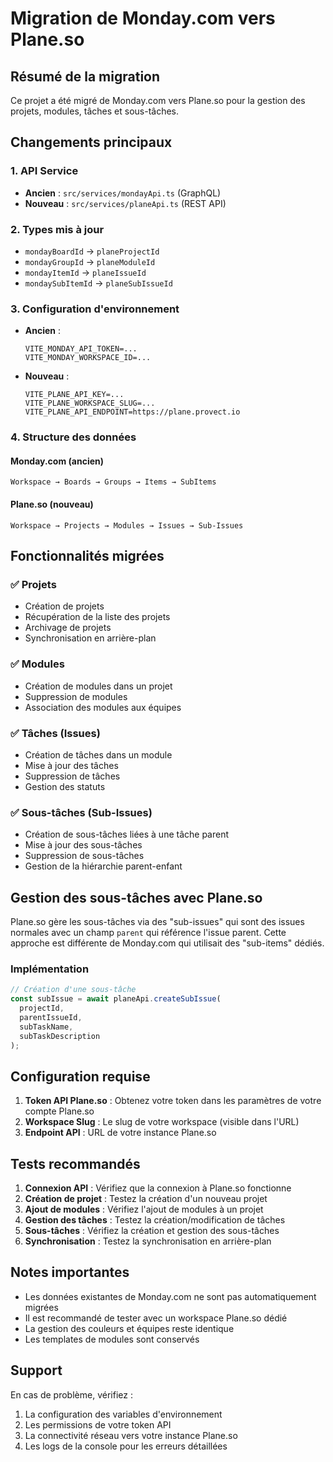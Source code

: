 # Migration de Monday.com vers Plane.so

## Résumé de la migration

Ce projet a été migré de Monday.com vers Plane.so pour la gestion des projets, modules, tâches et sous-tâches.

## Changements principaux

### 1. API Service
- **Ancien** : `src/services/mondayApi.ts` (GraphQL)
- **Nouveau** : `src/services/planeApi.ts` (REST API)

### 2. Types mis à jour
- `mondayBoardId` → `planeProjectId`
- `mondayGroupId` → `planeModuleId`
- `mondayItemId` → `planeIssueId`
- `mondaySubItemId` → `planeSubIssueId`

### 3. Configuration d'environnement
- **Ancien** :
  ```
  VITE_MONDAY_API_TOKEN=...
  VITE_MONDAY_WORKSPACE_ID=...
  ```
- **Nouveau** :
  ```
  VITE_PLANE_API_KEY=...
  VITE_PLANE_WORKSPACE_SLUG=...
  VITE_PLANE_API_ENDPOINT=https://plane.provect.io
  ```

### 4. Structure des données

#### Monday.com (ancien)
```
Workspace → Boards → Groups → Items → SubItems
```

#### Plane.so (nouveau)
```
Workspace → Projects → Modules → Issues → Sub-Issues
```

## Fonctionnalités migrées

### ✅ Projets
- Création de projets
- Récupération de la liste des projets
- Archivage de projets
- Synchronisation en arrière-plan

### ✅ Modules
- Création de modules dans un projet
- Suppression de modules
- Association des modules aux équipes

### ✅ Tâches (Issues)
- Création de tâches dans un module
- Mise à jour des tâches
- Suppression de tâches
- Gestion des statuts

### ✅ Sous-tâches (Sub-Issues)
- Création de sous-tâches liées à une tâche parent
- Mise à jour des sous-tâches
- Suppression de sous-tâches
- Gestion de la hiérarchie parent-enfant

## Gestion des sous-tâches avec Plane.so

Plane.so gère les sous-tâches via des "sub-issues" qui sont des issues normales avec un champ `parent` qui référence l'issue parent. Cette approche est différente de Monday.com qui utilisait des "sub-items" dédiés.

### Implémentation
```typescript
// Création d'une sous-tâche
const subIssue = await planeApi.createSubIssue(
  projectId,
  parentIssueId,
  subTaskName,
  subTaskDescription
);
```

## Configuration requise

1. **Token API Plane.so** : Obtenez votre token dans les paramètres de votre compte Plane.so
2. **Workspace Slug** : Le slug de votre workspace (visible dans l'URL)
3. **Endpoint API** : URL de votre instance Plane.so

## Tests recommandés

1. **Connexion API** : Vérifiez que la connexion à Plane.so fonctionne
2. **Création de projet** : Testez la création d'un nouveau projet
3. **Ajout de modules** : Vérifiez l'ajout de modules à un projet
4. **Gestion des tâches** : Testez la création/modification de tâches
5. **Sous-tâches** : Vérifiez la création et gestion des sous-tâches
6. **Synchronisation** : Testez la synchronisation en arrière-plan

## Notes importantes

- Les données existantes de Monday.com ne sont pas automatiquement migrées
- Il est recommandé de tester avec un workspace Plane.so dédié
- La gestion des couleurs et équipes reste identique
- Les templates de modules sont conservés

## Support

En cas de problème, vérifiez :
1. La configuration des variables d'environnement
2. Les permissions de votre token API
3. La connectivité réseau vers votre instance Plane.so
4. Les logs de la console pour les erreurs détaillées
